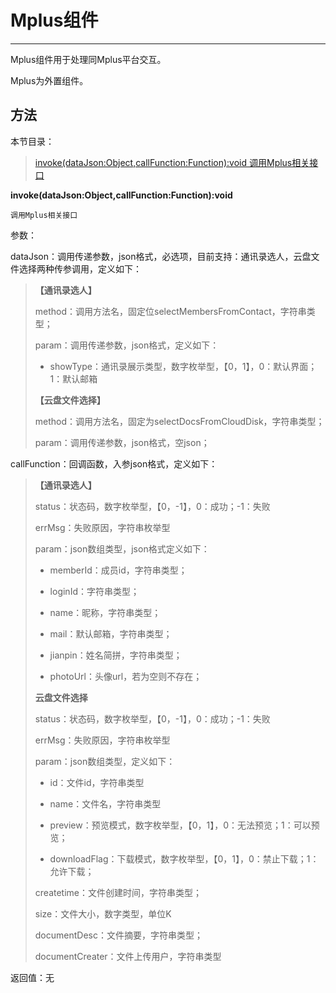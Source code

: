 # Mplus组件


------------------


Mplus组件用于处理同Mplus平台交互。

Mplus为外置组件。

<h2 id="cid_1">方法</h2>

本节目录：

> [invoke(dataJson:Object,callFunction:Function):void 调用Mplus相关接口](#ff_0)

<span id="ff_0">**invoke(dataJson:Object,callFunction:Function):void**</span>

<code>调用Mplus相关接口</code>

参数：

dataJson：调用传递参数，json格式，必选项，目前支持：通讯录选人，云盘文件选择两种传参调用，定义如下：

> **【通讯录选人】**
> 
> method：调用方法名，固定位selectMembersFromContact，字符串类型；
> 
> param：调用传递参数，json格式，定义如下：
> 
> - showType：通讯录展示类型，数字枚举型，【0，1】，0：默认界面；1：默认邮箱
> 
> **【云盘文件选择】**
> 
> method：调用方法名，固定为selectDocsFromCloudDisk，字符串类型；
> 
> param：调用传递参数，json格式，空json；

callFunction：回调函数，入参json格式，定义如下：

> **【通讯录选人】**
> 
> status：状态码，数字枚举型，【0，-1】，0：成功；-1：失败
> 
> errMsg：失败原因，字符串枚举型
> 
> param：json数组类型，json格式定义如下：
> 
> - memberId：成员id，字符串类型；
> 
> - loginId：字符串类型；
> 
> - name：昵称，字符串类型；
> 
> - mail：默认邮箱，字符串类型；
> 
> - jianpin：姓名简拼，字符串类型；
> 
> - photoUrl：头像url，若为空则不存在；
> 
> **云盘文件选择**
> 
> status：状态码，数字枚举型，【0，-1】，0：成功；-1：失败
> 
> errMsg：失败原因，字符串枚举型
> 
> param：json数组类型，定义如下：
> 
> - id：文件id，字符串类型
> 
> - name：文件名，字符串类型
> 
> - preview：预览模式，数字枚举型，【0，1】，0：无法预览；1：可以预览；
> 
> - downloadFlag：下载模式，数字枚举型，【0，1】，0：禁止下载；1：允许下载；
> 
> createtime：文件创建时间，字符串类型；
> 
> size：文件大小，数字类型，单位K
> 
> documentDesc：文件摘要，字符串类型；
> 
> documentCreater：文件上传用户，字符串类型

返回值：无

